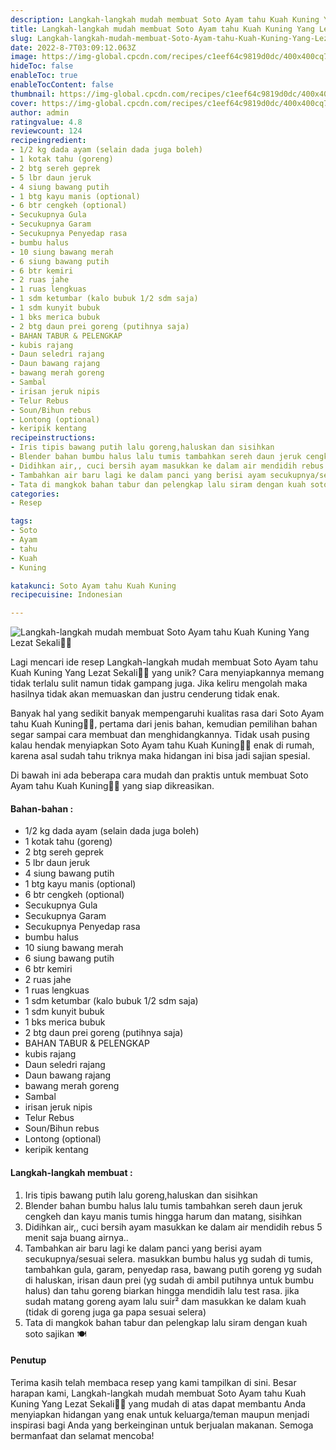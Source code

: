```yaml
---
description: Langkah-langkah mudah membuat Soto Ayam tahu Kuah Kuning Yang Lezat Sekali"
title: Langkah-langkah mudah membuat Soto Ayam tahu Kuah Kuning Yang Lezat Sekali
slug: Langkah-langkah-mudah-membuat-Soto-Ayam-tahu-Kuah-Kuning-Yang-Lezat-Sekali
date: 2022-8-7T03:09:12.063Z
image: https://img-global.cpcdn.com/recipes/c1eef64c9819d0dc/400x400cq70/photo.jpg
hideToc: false
enableToc: true
enableTocContent: false
thumbnail: https://img-global.cpcdn.com/recipes/c1eef64c9819d0dc/400x400cq70/photo.jpg
cover: https://img-global.cpcdn.com/recipes/c1eef64c9819d0dc/400x400cq70/photo.jpg
author: admin
ratingvalue: 4.8
reviewcount: 124
recipeingredient:
- 1/2 kg dada ayam (selain dada juga boleh)
- 1 kotak tahu (goreng)
- 2 btg sereh geprek
- 5 lbr daun jeruk
- 4 siung bawang putih
- 1 btg kayu manis (optional)
- 6 btr cengkeh (optional)
- Secukupnya Gula
- Secukupnya Garam
- Secukupnya Penyedap rasa
- bumbu halus
- 10 siung bawang merah
- 6 siung bawang putih
- 6 btr kemiri
- 2 ruas jahe
- 1 ruas lengkuas
- 1 sdm ketumbar (kalo bubuk 1/2 sdm saja)
- 1 sdm kunyit bubuk
- 1 bks merica bubuk
- 2 btg daun prei goreng (putihnya saja)
- BAHAN TABUR & PELENGKAP
- kubis rajang
- Daun seledri rajang
- Daun bawang rajang
- bawang merah goreng
- Sambal
- irisan jeruk nipis
- Telur Rebus
- Soun/Bihun rebus
- Lontong (optional)
- keripik kentang
recipeinstructions:
- Iris tipis bawang putih lalu goreng,haluskan dan sisihkan
- Blender bahan bumbu halus lalu tumis tambahkan sereh daun jeruk cengkeh dan kayu manis tumis hingga harum dan matang, sisihkan
- Didihkan air,, cuci bersih ayam masukkan ke dalam air mendidih rebus 5 menit saja buang airnya..
- Tambahkan air baru lagi ke dalam panci yang berisi ayam secukupnya/sesuai selera. masukkan bumbu halus yg sudah di tumis, tambahkan gula, garam, penyedap rasa, bawang putih goreng yg sudah di haluskan, irisan daun prei (yg sudah di ambil putihnya untuk bumbu halus) dan tahu goreng biarkan hingga mendidih lalu test rasa. jika sudah matang goreng ayam lalu suir² dam masukkan ke dalam kuah (tidak di goreng juga ga papa sesuai selera)
- Tata di mangkok bahan tabur dan pelengkap lalu siram dengan kuah soto sajikan 🍽
categories:
- Resep

tags:
- Soto
- Ayam
- tahu
- Kuah
- Kuning

katakunci: Soto Ayam tahu Kuah Kuning
recipecuisine: Indonesian

---
```


![Langkah-langkah mudah membuat Soto Ayam tahu Kuah Kuning Yang Lezat Sekali👩‍🍳](https://img-global.cpcdn.com/recipes/c1eef64c9819d0dc/400x400cq70/photo.jpg)

Lagi mencari ide resep Langkah-langkah mudah membuat Soto Ayam tahu Kuah Kuning Yang Lezat Sekali👩‍🍳 yang unik? Cara menyiapkannya memang tidak terlalu sulit namun tidak gampang juga. Jika keliru mengolah maka hasilnya tidak akan memuaskan dan justru cenderung tidak enak.

Banyak hal yang sedikit banyak mempengaruhi kualitas rasa dari Soto Ayam tahu Kuah Kuning👩‍🍳, pertama dari jenis bahan, kemudian pemilihan bahan segar sampai cara membuat dan menghidangkannya. Tidak usah pusing kalau hendak menyiapkan Soto Ayam tahu Kuah Kuning👩‍🍳 enak di rumah, karena asal sudah tahu triknya maka hidangan ini bisa jadi sajian spesial.

Di bawah ini ada beberapa cara mudah dan praktis untuk membuat Soto Ayam tahu Kuah Kuning👩‍🍳 yang siap dikreasikan.

<!--inarticleads1-->

#### Bahan-bahan :

- 1/2 kg dada ayam (selain dada juga boleh)
- 1 kotak tahu (goreng)
- 2 btg sereh geprek
- 5 lbr daun jeruk
- 4 siung bawang putih
- 1 btg kayu manis (optional)
- 6 btr cengkeh (optional)
- Secukupnya Gula
- Secukupnya Garam
- Secukupnya Penyedap rasa
- bumbu halus
- 10 siung bawang merah
- 6 siung bawang putih
- 6 btr kemiri
- 2 ruas jahe
- 1 ruas lengkuas
- 1 sdm ketumbar (kalo bubuk 1/2 sdm saja)
- 1 sdm kunyit bubuk
- 1 bks merica bubuk
- 2 btg daun prei goreng (putihnya saja)
- BAHAN TABUR & PELENGKAP
- kubis rajang
- Daun seledri rajang
- Daun bawang rajang
- bawang merah goreng
- Sambal
- irisan jeruk nipis
- Telur Rebus
- Soun/Bihun rebus
- Lontong (optional)
- keripik kentang

<!--inarticleads2-->

#### Langkah-langkah membuat :

1. Iris tipis bawang putih lalu goreng,haluskan dan sisihkan
1. Blender bahan bumbu halus lalu tumis tambahkan sereh daun jeruk cengkeh dan kayu manis tumis hingga harum dan matang, sisihkan
1. Didihkan air,, cuci bersih ayam masukkan ke dalam air mendidih rebus 5 menit saja buang airnya..
1. Tambahkan air baru lagi ke dalam panci yang berisi ayam secukupnya/sesuai selera. masukkan bumbu halus yg sudah di tumis, tambahkan gula, garam, penyedap rasa, bawang putih goreng yg sudah di haluskan, irisan daun prei (yg sudah di ambil putihnya untuk bumbu halus) dan tahu goreng biarkan hingga mendidih lalu test rasa. jika sudah matang goreng ayam lalu suir² dam masukkan ke dalam kuah (tidak di goreng juga ga papa sesuai selera)
1. Tata di mangkok bahan tabur dan pelengkap lalu siram dengan kuah soto sajikan 🍽

#### Penutup

Terima kasih telah membaca resep yang kami tampilkan di sini. Besar harapan kami, Langkah-langkah mudah membuat Soto Ayam tahu Kuah Kuning Yang Lezat Sekali👩‍🍳 yang mudah di atas dapat membantu Anda menyiapkan hidangan yang enak untuk keluarga/teman maupun menjadi inspirasi bagi Anda yang berkeinginan untuk berjualan makanan. Semoga bermanfaat dan selamat mencoba!